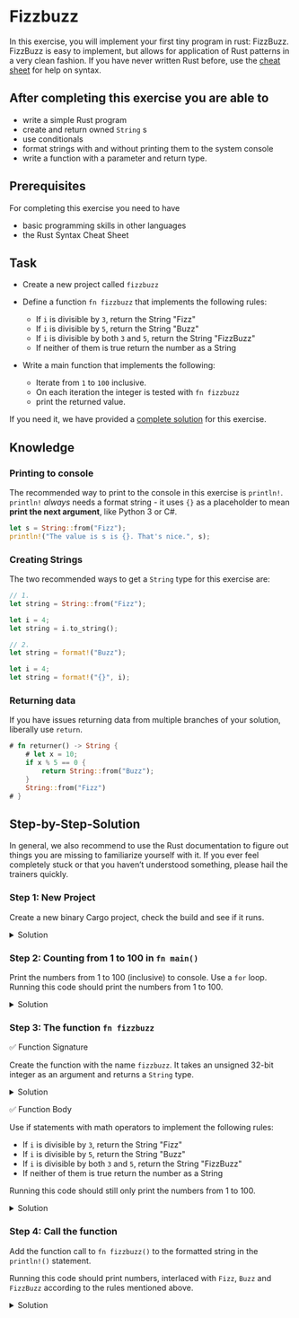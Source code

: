 # Fizzbuzz

In this exercise, you will implement your first tiny program in rust: FizzBuzz. FizzBuzz is easy to implement, but allows for application of Rust patterns in a very clean fashion. If you have never written Rust before, use the [cheat sheet](fizzbuzz-cheat-sheet.md) for help on syntax.

## After completing this exercise you are able to

- write a simple Rust program
- create and return owned `String` s
- use conditionals
- format strings with and without printing them to the system console
- write a function with a parameter and return type.

## Prerequisites

For completing this exercise you need to have

- basic programming skills in other languages
- the Rust Syntax Cheat Sheet

## Task

- Create a new project called `fizzbuzz`
- Define a function `fn fizzbuzz` that implements the following rules:
  - If `i` is divisible by `3`, return the String "Fizz"
  - If `i` is divisible by `5`, return the String "Buzz"
  - If `i` is divisible by both `3` and `5`, return the String "FizzBuzz"
  - If neither of them is true return the number as a String

- Write a main function that implements the following:

  - Iterate from `1` to `100` inclusive.
  - On each iteration the integer is tested with `fn fizzbuzz`
  - print the returned value.

If you need it, we have provided a [complete solution](../../exercise-solutions/fizzbuzz/src/examples/fizzbuzz.rs) for this exercise.

## Knowledge

### Printing to console

The recommended way to print to the console in this exercise is `println!`. `println!` *always* needs a format string - it uses `{}` as a placeholder to mean **print the next argument**, like Python 3 or C#.

```rust
let s = String::from("Fizz");
println!("The value is s is {}. That's nice.", s);
```

### Creating Strings

The two recommended ways to get a `String` type for this exercise are:

```rust
// 1.
let string = String::from("Fizz");

let i = 4;
let string = i.to_string();

// 2. 
let string = format!("Buzz");

let i = 4;
let string = format!("{}", i);
```

### Returning data

If you have issues returning data from multiple branches of your solution, liberally use `return`.

```rust
# fn returner() -> String {
    # let x = 10;
    if x % 5 == 0 {
        return String::from("Buzz");
    }
    String::from("Fizz")
# }

```

## Step-by-Step-Solution

In general, we also recommend to use the Rust documentation to figure out things you are missing to familiarize yourself with it. If you ever feel completely stuck or that you haven’t understood something, please hail the trainers quickly.

### Step 1: New Project

Create a new binary Cargo project, check the build and see if it runs.

<details>
  <summary>Solution</summary>

```shell
cargo new fizzbuzz 
cd fizzbuzz 
cargo run
```

</details>

### Step 2: Counting from 1 to 100 in `fn main()`

Print the numbers from 1 to 100 (inclusive) to console. Use a `for` loop.
Running this code should print the numbers from 1 to 100.

<details>
  <summary>Solution</summary>

```rust
fn main() {
    for i in 1..=100 {
        println!("{}", i);
    }
}
```

</details>

### Step 3: The function `fn fizzbuzz`

✅ Function Signature

Create the function with the name `fizzbuzz`. It takes an unsigned 32-bit integer as an argument and returns a `String` type.

<details>
  <summary>Solution</summary>

```rust
fn fizzbuzz(i: u32) -> String {
    unimplemented!()
}
```

</details>

✅ Function Body

Use if statements with math operators to implement the following rules:

- If `i` is divisible by `3`, return the String "Fizz"
- If `i` is divisible by `5`, return the String "Buzz"
- If `i` is divisible by both `3` and `5`, return the String "FizzBuzz"
- If neither of them is true return the number as a String

Running this code should still only print the numbers from 1 to 100.

<details>
  <summary>Solution</summary>

```rust
fn fizzbuzz(i: u32) -> String {
    if i % 3 == 0 && i % 5 == 0 {
        format!("FizzBuzz")
    } else if i % 3 == 0 {
        format!("Fizz")
    } else if i % 5 == 0 {
        format!("Buzz")
    } else {
        format!("{}", i)
    }
}
```

</details>

### Step 4: Call the function

Add the function call to `fn fizzbuzz()` to the formatted string in the `println!()` statement. 

Running this code should print numbers, interlaced with `Fizz`, `Buzz` and `FizzBuzz` according to the rules mentioned above.

<details>
  <summary>Solution</summary>

```rust
# fn fizzbuzz(i: u32) -> String {
#     if i % 3 == 0 && i % 5 == 0 {
#         format!("FizzBuzz")
#     } else if i % 3 == 0 {
#         format!("Fizz")
#     } else if i % 5 == 0 {
#         format!("Buzz")
#     } else {
#         format!("{}", i)
#     }
# }

fn main() {
    for i in 1..=100 {
        println!("{}", fizzbuzz(i));
    }
}
```

</details>
